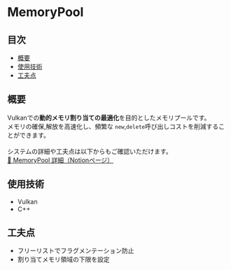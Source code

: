 # MemoryPool

## 目次
- [概要](#概要)
- [使用技術](#使用技術)
- [工夫点](#工夫点)

## 概要
Vulkanでの**動的メモリ割り当ての最適化**を目的としたメモリプールです。<br>
メモリの確保,解放を高速化し、頻繁な `new`,`delete`呼び出しコストを削減することができます。<br><br>
システムの詳細や工夫点は以下からもご確認いただけます。<br>
[🔗 MemoryPool 詳細（Notionページ）](https://picturesque-kayak-ac4.notion.site/19b281634a16809aa663f12e753d2f4a?pvs=4)

## 使用技術
- Vulkan
- C++

## 工夫点
- フリーリストでフラグメンテーション防止
- 割り当てメモリ領域の下限を設定
